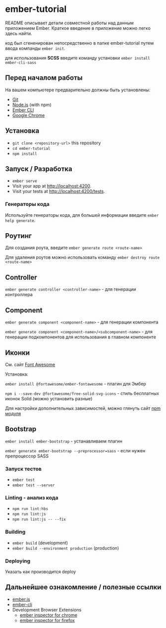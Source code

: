 # ember-tutorial

README описывает детали совместной работы над данным приложением Ember.
Краткое введение в приложение можно легко здесь найти.

код был сгененирован непосредственно в папке ember-tutorial путем ввода компанды `ember init`.

для использования **SCSS** введите команду установки `ember install ember-cli-sass`
## Перед началом работы

На вашем компьютере предварительно должны быть установлены:

* [Git](https://git-scm.com/)
* [Node.js](https://nodejs.org/) (with npm)
* [Ember CLI](https://ember-cli.com/)
* [Google Chrome](https://google.com/chrome/)

## Установка

* `git clone <repository-url>` this repository
* `cd ember-tutorial`
* `npm install`

## Запуск / Разработка

* `ember serve`
* Visit your app at [http://localhost:4200](http://localhost:4200).
* Visit your tests at [http://localhost:4200/tests](http://localhost:4200/tests).

### Генераторы кода

Используйте генераторы кода, для большей информации введите `ember help generate`.

## Роутинг

Для создания роута, введите `ember generate route <route-name>`

Для удаления роутов можно использовать команду `ember destroy route <route-name>`

## Controller

`ember generate controller <controller-name>` - для генерации контроллера

## Component

`ember generate component <component-name>` - для генерации компонента

`ember generate component <component-name>/<subcomponent-name>` - для генерации подкомпонентов для использования в главном компоненте

## Иконки

См. сайт [Font Awesome](https://fontawesome.com/)

Установка:

`ember install @fortawesome/ember-fontawesome` - плагин для Эмбер

`npm i --save-dev @fortawesome/free-solid-svg-icons` - стиль бесплатных иконок Solid (можно установить разные)

Для настройки дополнительных зависимостей, можно глянуть сайт [npm модуля](https://www.npmjs.com/package/@fortawesome/ember-fontawesome)

## Bootstrap

`ember install ember-bootstrap` - устанавливаем плагин

`ember generate ember-bootstrap --preprocessor=sass` - если нужен препроцессор SASS

### Запуск тестов

* `ember test`
* `ember test --server`

### Linting - анализ кода

* `npm run lint:hbs`
* `npm run lint:js`
* `npm run lint:js -- --fix`

### Building

* `ember build` (development)
* `ember build --environment production` (production)

### Deploying

Указать как производится deploy

## Дальнейшее ознакомление / полезные ссылки

* [ember.js](https://emberjs.com/)
* [ember-cli](https://ember-cli.com/)
* Development Browser Extensions
  * [ember inspector for chrome](https://chrome.google.com/webstore/detail/ember-inspector/bmdblncegkenkacieihfhpjfppoconhi)
  * [ember inspector for firefox](https://addons.mozilla.org/en-US/firefox/addon/ember-inspector/)

